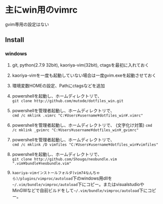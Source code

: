 # 主にwin用のvimrc

gvim専用の設定はない

## Install
### windows

1. git, python(2.7.9 32bit), kaoriya-vim(32bit), ctagsを最初に入れておく

1. kaoriya-vimを一度も起動していない場合は一度gvim.exeを起動させておく

1. 環境変数HOMEの設定、Pathにctagsなどを追加

1. powershellを起動し、ホームディレクトリで、  
`
git clone http://github.com/mutode/dotfiles_win.git
`

1. powershellを管理者起動し、ホームディレクトリで、  
`
cmd /c mklink .vimrc "C:¥Users¥username¥dotfiles_win¥.vimrc"
`

1. powershellを管理者起動し、ホームディレクトリで、  (文字化け対策)
`
cmd /c mklink _gvimrc "C:¥Users¥username¥dotfiles_win¥_gvimrc"
`

1. powershellを管理者起動し、ホームディレクトリで、  
`
cmd /c mklink /D vimfiles "C:¥Users¥username¥dotfiles_win¥vimfiles"
`

1. powershellを起動し、ホームディレクトリで、  
`
git clone http://github.com/Shougo/neobundle.vim ".vim¥bundle¥neobundle.vim"
`

1. `kaoriya-vimインストールフォルダ(vim74なんちゃら)/plugins/vimproc/autoload`下のwindows用dllを`~/.vim/bundle/vimproc/autoload`下にコピー。またはvisualstudioやMinGWなどで自前ビルドをして`~/.vim/bundle/vimproc/autoload`下にコピー。
